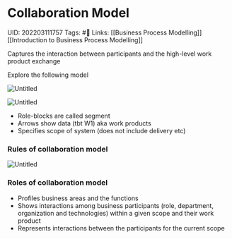 # Collaboration Model
UID: 202203111757
Tags: #🌲 
Links: [[Business Process Modelling]] [[Introduction to Business Process Modelling]]

Captures the interaction between participants and the high-level work product exchange

Explore the following model

![Untitled](Biz%20Proc%20A%2017d24/Untitled%202.png)

![Untitled](Biz%20Proc%20A%2017d24/Untitled%203.png)

- Role-blocks are called segment
- Arrows show data (tbt W1) aka work products
- Specifies scope of system (does not include delivery etc)

### Rules of collaboration model

![Untitled](Biz%20Proc%20A%2017d24/Untitled%204.png)

### Roles of collaboration model

- Profiles business areas and the functions
- Shows interactions among business participants (role, department, organization and technologies) within a given scope and their work product
- Represents interactions between the participants for the current scope
